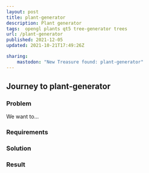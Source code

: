 ```yaml
---
layout: post
title: plant-generator
description: Plant generator
tags:  opengl plants qt5 tree-generator trees
url: /plant-generator
published: 2021-12-05
updated: 2021-10-21T17:49:26Z

sharing:
    mastodon: "New Treasure found: plant-generator"
---
```


## Journey to plant-generator

### Problem

We want to... 

### Requirements

### Solution

### Result